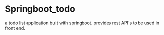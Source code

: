 # Springboot_todo
a todo list application built with springboot. provides rest API's to be used in front end.
